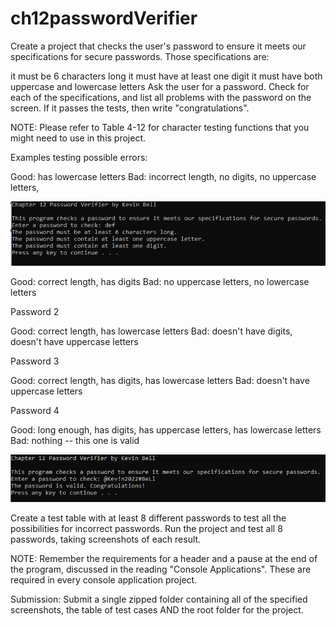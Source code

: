 # ch12passwordVerifier

Create a project that checks the user's password to ensure it meets our specifications for secure passwords. Those specifications are:

it must be 6 characters long
it must have at least one digit
it must have both uppercase and lowercase letters
Ask the user for a password. Check for each of the specifications, and list all problems with the password on the screen. If it passes the tests, then write "congratulations".

NOTE: Please refer to Table 4-12 for character testing functions that you might need to use in this project. 

Examples testing possible errors:

Good: has lowercase letters
Bad: incorrect length, no digits, no uppercase letters,

![Password 1](https://github.com/bell-kevin/ch12passwordVerifier/blob/main/password.PNG)

Good: correct length, has digits
Bad: no uppercase letters, no lowercase letters

Password 2

Good: correct length, has lowercase letters
Bad: doesn't have digits, doesn't have uppercase letters

Password 3

Good: correct length, has digits, has lowercase letters
Bad: doesn't have uppercase letters

Password 4

Good: long enough, has digits, has uppercase letters, has lowercase letters
Bad: nothing -- this one is valid

![Password 5](https://github.com/bell-kevin/ch12passwordVerifier/blob/main/password6.PNG)

Create a test table with at least 8 different passwords to test all the possibilities for incorrect passwords. Run the project and test all 8 passwords, taking screenshots of each result.

 

NOTE: Remember the requirements for a header and a pause at the end of the program, discussed in the reading "Console Applications". These are required in every console application project.

Submission: Submit a single zipped folder containing all of the specified screenshots, the table of test cases  AND the root folder for the project.

